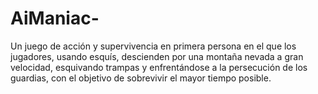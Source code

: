 # AiManiac-
Un juego de acción y supervivencia en primera persona en el que los jugadores, usando esquís, descienden por una montaña nevada a gran velocidad, esquivando trampas y enfrentándose a la persecución de los guardias, con el objetivo de sobrevivir el mayor tiempo posible. 
